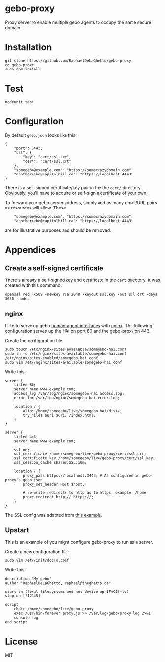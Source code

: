 # gebo-proxy

Proxy server to enable multiple gebo agents to occupy the same secure domain.

# Installation

```
git clone https://github.com/RaphaelDeLaGhetto/gebo-proxy
cd gebo-proxy
sudo npm install
```

# Test

```
nodeunit test
```

# Configuration

By default `gebo.json` looks like this:

```
{
    "port": 3443,
    "ssl": {
        "key": "cert/ssl.key",
        "cert": "cert/ssl.crt"
    },
    "somegebo@example.com": "https://somecrazydomain.com",
    "anothergebo@capitolhill.ca": "https://localhost:4443"
}
```

There is a self-signed certificate/key pair in the the `cert/` directory. Obviously, you'll have to acquire or self-sign a certificate of your own.

To forward your gebo server address, simply add as many email/URL pairs as resources will allow. These 

```
    "somegebo@example.com": "https://somecrazydomain.com",
    "anothergebo@capitolhill.ca": "https://localhost:4443"
```

are for illustrative purposes and should be removed.

# Appendices

## Create a self-signed certificate

There's already a self-signed key and certificate in the `cert` directory. It was created with this command:

```
openssl req -x509 -newkey rsa:2048 -keyout ssl.key -out ssl.crt -days 3650 -nodes
```

## nginx

I like to serve up gebo [human-agent interfaces](https://github.com/RaphaelDeLaGhetto/grunt-init-gebo-react-hai)
with [nginx](http://nginx.org/). The following configuration serves up the HAI on port 80 and the gebo-proxy on 
443.

Create the configuration file:

```
sudo touch /etc/nginx/sites-available/somegebo-hai.conf
sudo ln -s /etc/nginx/sites-available/somegebo-hai.conf /etc/nginx/sites-enabled/somegebo-hai.conf
sudo vim /etc/nginx/sites-available/somegebo-hai.conf
```
Write this:

```
server {
    listen 80;
    server_name www.example.com;
    access_log /var/log/nginx/somegebo-hai.access.log;
    error_log /var/log/nginx/somegebo-hai.error.log;

    location / {
        alias /home/somegebo/live/somegebo-hai/dist/;
        try_files $uri $uri/ /index.html;
    }
}

server {
    listen 443;
    server_name www.example.com;

    ssl on;
    ssl_certificate /home/somegebo/live/gebo-proxy/cert/ssl.crt;
    ssl_certificate_key /home/somegebo/live/gebo-proxy/cert/ssl.key;
    ssl_session_cache shared:SSL:10m;

    location / {
        proxy_pass https://localhost:3443; # As configured in gebo-proxy's gebo.json
        proxy_set_header Host $host;

        # re-write redirects to http as to https, example: /home
        proxy_redirect http:// https://;
    }
}
```

The SSL config was adapted from [this example](http://chase-seibert.github.io/blog/2011/12/21/nginx-ssl-reverse-proxy-tutorial.html).

## Upstart

This is an example of you might configure gebo-proxy to run as a server.

Create a new configuration file:

```
sudo vim /etc/init/docTo.conf
```

Write this:

```
description "My gebo"
author "RaphaelDeLaGhetto, raphael@theghetto.ca"

start on (local-filesystems and net-device-up IFACE!=lo)
stop on [!12345]

script
    chdir /home/somegebo/live/gebo-proxy
    exec /usr/bin/forever proxy.js >> /var/log/gebo-proxy.log 2>&1
    console log
end script
```


# License

MIT

